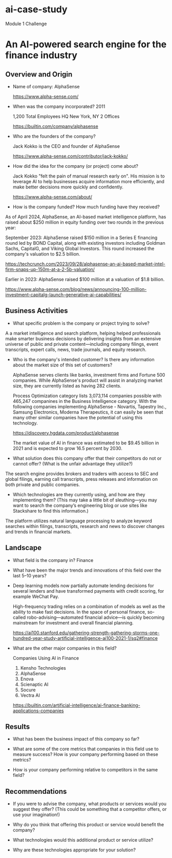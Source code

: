 # ai-case-study
Module 1 Challenge
# An AI-powered search engine for the finance industry

## Overview and Origin

* Name of company: AlphaSense

  https://www.alpha-sense.com/

* When was the company incorporated?  2011
  
  1,200 Total Employees HQ New York, NY  2 Offices
  
  https://builtin.com/company/alphasense

* Who are the founders of the company?
  
  Jack Kokko is the CEO and founder of AlphaSense
  
  https://www.alpha-sense.com/contributor/jack-kokko/

* How did the idea for the company (or project) come about?
  
  Jack Kokko "felt the pain of manual research early on".  His mission is to leverage AI to help businesses acquire information more efficiently, and make better decisions more quickly and confidently.
  
  https://www.alpha-sense.com/about/

* How is the company funded? How much funding have they received?
  
As of April 2024, AlphaSense, an AI-based market intelligence platform, has raised about $250 million in equity funding over two rounds in the previous year:

September 2023: AlphaSense raised $150 million in a Series E financing round led by BOND Capital, along with existing investors including Goldman Sachs, CapitalG, and Viking Global Investors. This round increased the company's valuation to $2.5 billion.

https://techcrunch.com/2023/09/28/alphasense-an-ai-based-market-intel-firm-snaps-up-150m-at-a-2-5b-valuation/

Earlier in 2023: AlphaSense raised $100 million at a valuation of $1.8 billion.

https://www.alpha-sense.com/blog/news/announcing-100-million-investment-capitalg-launch-generative-ai-capabilities/

## Business Activities

* What specific problem is the company or project trying to solve?
  
A a market intelligence and search platform, helping helped professionals make smarter business decisions by delivering insights from an extensive universe of public and private content—including company filings, event transcripts, expert calls, news, trade journals, and equity research.

* Who is the company's intended customer? Is there any information about the market size of this set of customers?
  
  AlphaSense serves clients like banks, investment firms and Fortune 500 companies.
  While AlphaSense's product will assist in analyzing market size, they are currently listed as having 282 clients.
  
  Process Optimization category lists 3,073,114 companies possible with 465,247 companines in the Business Intelligence category.
  With the following companies implementing AlphaSense - Novartis, Tapestry Inc., Samsung Electronics, Moderna Therapeutics, it can easily be seen that many other similar companies have the potential of using this technology.
  
  https://discovery.hgdata.com/product/alphasense

  The market value of AI in finance was estimated to be $9.45 billion in 2021 and is expected to grow 16.5 percent by 2030. 

* What solution does this company offer that their competitors do not or cannot offer? (What is the unfair advantage they utilize?)
  
The search engine provides brokers and traders with access to SEC and global filings, earning call transcripts, press releases and information on both private and public companies.

* Which technologies are they currently using, and how are they implementing them? (This may take a little bit of sleuthing&mdash;you may want to search the company’s engineering blog or use sites like Stackshare to find this information.)

The platform utilizes natural language processing to analyze keyword searches within filings, transcripts, research and news to discover changes and trends in financial markets.

## Landscape

* What field is the company in?  Finance

* What have been the major trends and innovations of this field over the last 5&ndash;10 years?
* 
  Deep learning models now partially automate lending decisions for several lenders and have transformed payments with credit scoring, for example WeChat Pay.
  
  High-frequency trading relies on a combination of models as well as the ability to make fast decisions. In the space of personal finance, so-called robo-advising—automated financial advice—is quickly becoming mainstream for investment and overall financial planning.
  
  https://ai100.stanford.edu/gathering-strength-gathering-storms-one-hundred-year-study-artificial-intelligence-ai100-2021-1/sq2#finance

* What are the other major companies in this field?

  Companies Using AI in Finance
     1. Kensho Technologies
     2. AlphaSense
     3. Enova
     4. Scienaptic AI
     5. Socure
     6. Vectra AI
 
  https://builtin.com/artificial-intelligence/ai-finance-banking-applications-companies

## Results

* What has been the business impact of this company so far?

* What are some of the core metrics that companies in this field use to measure success? How is your company performing based on these metrics?

* How is your company performing relative to competitors in the same field?

## Recommendations

* If you were to advise the company, what products or services would you suggest they offer? (This could be something that a competitor offers, or use your imagination!)

* Why do you think that offering this product or service would benefit the company?

* What technologies would this additional product or service utilize?

* Why are these technologies appropriate for your solution?
